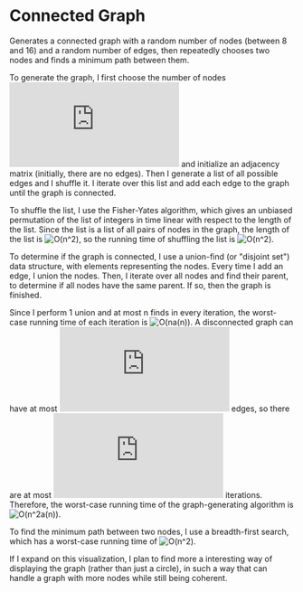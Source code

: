 # Connected Graph
Generates a connected graph with a random number of nodes (between 8 and 16) and a random number of edges, then repeatedly chooses two nodes and finds a minimum path between them.

To generate the graph, I first choose the number of nodes ![n](https://latex.codecogs.com/png.latex?n) and initialize an adjacency matrix (initially, there are no edges). Then I generate a list of all possible edges and I shuffle it. I iterate over this list and add each edge to the graph until the graph is connected.

To shuffle the list, I use the Fisher-Yates algorithm, which gives an unbiased permutation of the list of integers in time linear with respect to the length of the list. Since the list is a list of all pairs of nodes in the graph, the length of the list is ![O(n^2)](https://latex.codecogs.com/png.latex?O(n^2)), so the running time of shuffling the list is ![O(n^2)](https://latex.codecogs.com/png.latex?O(n^2)).

To determine if the graph is connected, I use a union-find (or "disjoint set") data structure, with elements representing the nodes. Every time I add an edge, I union the nodes. Then, I iterate over all nodes and find their parent, to determine if all nodes have the same parent. If so, then the graph is finished.

Since I perform 1 union and at most n finds in every iteration, the worst-case running time of each iteration is ![O(na(n))](https://latex.codecogs.com/png.latex?O(n\alpha(n))). A disconnected graph can have at most ![n-1](https://latex.codecogs.com/png.latex?n-1) edges, so there are at most ![n](https://latex.codecogs.com/png.latex?n) iterations. Therefore, the worst-case running time of the graph-generating algorithm is ![O(n^2a(n))](https://latex.codecogs.com/png.latex?O(n^2\alpha(n))).

To find the minimum path between two nodes, I use a breadth-first search, which has a worst-case running time of ![O(n^2)](https://latex.codecogs.com/png.latex?O(n^2)).

If I expand on this visualization, I plan to find more a interesting way of displaying the graph (rather than just a circle), in such a way that can handle a graph with more nodes while still being coherent.
